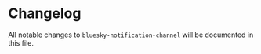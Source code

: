 # Changelog

All notable changes to `bluesky-notification-channel` will be documented in this file.
